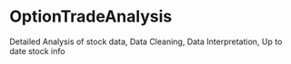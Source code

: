 # OptionTradeAnalysis
Detailed Analysis of stock data, Data Cleaning, Data Interpretation, Up to date stock info 
